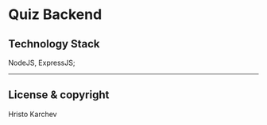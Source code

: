 # Quiz Backend

##  Technology Stack
NodeJS, ExpressJS;


---

## License & copyright

Hristo Karchev
